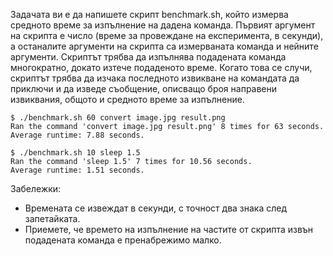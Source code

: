 Задачата ви е да напишете скрипт benchmark.sh, който измерва средното време за изпълнение на
дадена команда. Първият аргумент на скрипта е число (време за провеждане на експеримента, в секунди), а останалите аргументи на скрипта са измерваната команда и нейните аргументи.
Скриптът трябва да изпълнява подадената команда многократно, докато изтече подаденото време.
Когато това се случи, скриптът трябва да изчака последното извикване на командата да приключи и да
изведе съобщение, описващо броя направени извиквания, общото и средното време за изпълнение.
```
$ ./benchmark.sh 60 convert image.jpg result.png
Ran the command 'convert image.jpg result.png' 8 times for 63 seconds.
Average runtime: 7.88 seconds.
```
```
$ ./benchmark.sh 10 sleep 1.5
Ran the command 'sleep 1.5' 7 times for 10.56 seconds.
Average runtime: 1.51 seconds.
```

Забележки:
- Времената се извеждат в секунди, с точност два знака след запетайката.
- Приемете, че времето на изпълнение на частите от скрипта извън подадената команда е пренабрежимо малко.
